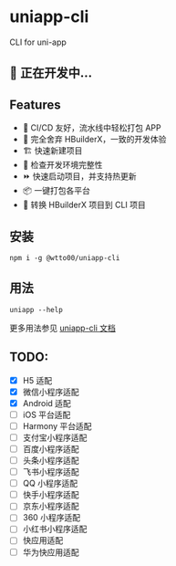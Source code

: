 # uniapp-cli

CLI for uni-app

## 🚧 正在开发中...

## Features

- 🔀 CI/CD 友好，流水线中轻松打包 APP
- 🚤 完全舍弃 HBuilderX，一致的开发体验
- 🏗️ 快速新建项目
- 🔎 检查开发环境完整性
- ⏩ 快速启动项目，并支持热更新
- 📦 一键打包各平台
- 🔄 转换 HBuilderX 项目到 CLI 项目

## 安装

```shell
npm i -g @wtto00/uniapp-cli
```

## 用法

```shell
uniapp --help
```

更多用法参见 [uniapp-cli 文档](https://wtto00.github.io/uniapp-cli/)

## TODO:

- [x] H5 适配
- [x] 微信小程序适配
- [x] Android 适配
- [ ] iOS 平台适配
- [ ] Harmony 平台适配
- [ ] 支付宝小程序适配
- [ ] 百度小程序适配
- [ ] 头条小程序适配
- [ ] 飞书小程序适配
- [ ] QQ 小程序适配
- [ ] 快手小程序适配
- [ ] 京东小程序适配
- [ ] 360 小程序适配
- [ ] 小红书小程序适配
- [ ] 快应用适配
- [ ] 华为快应用适配
